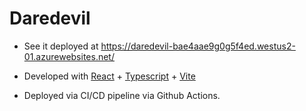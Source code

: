 # Daredevil

- See it deployed at https://daredevil-bae4aae9g0g5f4ed.westus2-01.azurewebsites.net/

- Developed with [React](https://react.dev/) + [Typescript](https://www.typescriptlang.org/) + [Vite](https://vite.dev/)

- Deployed via CI/CD pipeline via Github Actions.
